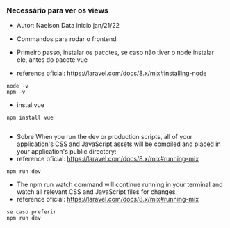 ### Necessário para ver os views

- Autor: Naelson Data inicio jan/21/22

- Commandos para rodar o frontend

- Primeiro passo, instalar os pacotes, se caso não tiver o node instalar ele, antes do pacote vue
- reference oficial: https://laravel.com/docs/8.x/mix#installing-node

```
node -v
npm -v 
```
- instal vue
```
npm install vue
 
```
-  Sobre When you run the dev or production scripts, all of your application's CSS and JavaScript assets will be compiled and placed in your application's public directory:
- reference oficial: https://laravel.com/docs/8.x/mix#running-mix

```
npm run dev
```

- The npm run watch command will continue running in your terminal and watch all relevant CSS and JavaScript files for changes. 
- reference oficial: https://laravel.com/docs/8.x/mix#running-mix

```
se caso preferir 
npm run dev 
```
